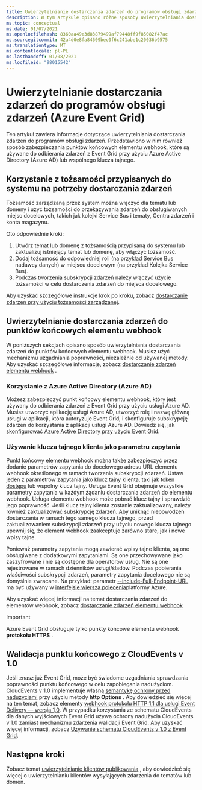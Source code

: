 ```yaml
---
title: Uwierzytelnianie dostarczania zdarzeń do programów obsługi zdarzeń (Azure Event Grid)
description: W tym artykule opisano różne sposoby uwierzytelniania dostarczania do programów obsługi zdarzeń w Azure Event Grid.
ms.topic: conceptual
ms.date: 01/07/2021
ms.openlocfilehash: 8360aa49e3d83879499af79448ff9f85082f47ac
ms.sourcegitcommit: 42a4d0e8fa84609bec0f6c241abe1c20036b9575
ms.translationtype: MT
ms.contentlocale: pl-PL
ms.lasthandoff: 01/08/2021
ms.locfileid: "98015542"
---
```

# <a name="authenticate-event-delivery-to-event-handlers-azure-event-grid"></a>Uwierzytelnianie dostarczania zdarzeń do programów obsługi zdarzeń (Azure Event Grid)
Ten artykuł zawiera informacje dotyczące uwierzytelniania dostarczania zdarzeń do programów obsługi zdarzeń. Przedstawiono w nim również sposób zabezpieczania punktów końcowych elementu webhook, które są używane do odbierania zdarzeń z Event Grid przy użyciu Azure Active Directory (Azure AD) lub wspólnego klucza tajnego.

## <a name="use-system-assigned-identities-for-event-delivery"></a>Korzystanie z tożsamości przypisanych do systemu na potrzeby dostarczania zdarzeń
Tożsamość zarządzaną przez system można włączyć dla tematu lub domeny i użyć tożsamości do przekazywania zdarzeń do obsługiwanych miejsc docelowych, takich jak kolejki Service Bus i tematy, Centra zdarzeń i konta magazynu.

Oto odpowiednie kroki: 

1. Utwórz temat lub domenę z tożsamością przypisaną do systemu lub zaktualizuj istniejący temat lub domenę, aby włączyć tożsamość. 
1. Dodaj tożsamość do odpowiedniej roli (na przykład Service Bus nadawcy danych) w miejscu docelowym (na przykład Kolejka Service Bus).
1. Podczas tworzenia subskrypcji zdarzeń należy włączyć użycie tożsamości w celu dostarczenia zdarzeń do miejsca docelowego. 

Aby uzyskać szczegółowe instrukcje krok po kroku, zobacz [dostarczanie zdarzeń przy użyciu tożsamości zarządzanej](managed-service-identity.md).


## <a name="authenticate-event-delivery-to-webhook-endpoints"></a>Uwierzytelnianie dostarczania zdarzeń do punktów końcowych elementu webhook
W poniższych sekcjach opisano sposób uwierzytelniania dostarczania zdarzeń do punktów końcowych elementu webhook. Musisz użyć mechanizmu uzgadniania poprawności, niezależnie od używanej metody. Aby uzyskać szczegółowe informacje, zobacz [dostarczanie zdarzeń elementu webhook](webhook-event-delivery.md) . 


### <a name="using-azure-active-directory-azure-ad"></a>Korzystanie z Azure Active Directory (Azure AD)
Możesz zabezpieczyć punkt końcowy elementu webhook, który jest używany do odbierania zdarzeń z Event Grid przy użyciu usługi Azure AD. Musisz utworzyć aplikację usługi Azure AD, utworzyć rolę i nazwę główną usługi w aplikacji, która autoryzuje Event Grid, i skonfiguruje subskrypcję zdarzeń do korzystania z aplikacji usługi Azure AD. Dowiedz się, jak [skonfigurować Azure Active Directory przy użyciu Event Grid](secure-webhook-delivery.md).

### <a name="using-client-secret-as-a-query-parameter"></a>Używanie klucza tajnego klienta jako parametru zapytania
Punkt końcowy elementu webhook można także zabezpieczyć przez dodanie parametrów zapytania do docelowego adresu URL elementu webhook określonego w ramach tworzenia subskrypcji zdarzeń. Ustaw jeden z parametrów zapytania jako klucz tajny klienta, taki jak [token dostępu](https://en.wikipedia.org/wiki/Access_token) lub wspólny klucz tajny. Usługa Event Grid obejmuje wszystkie parametry zapytania w każdym żądaniu dostarczania zdarzeń do elementu webhook. Usługa elementu webhook może pobrać klucz tajny i sprawdzić jego poprawność. Jeśli klucz tajny klienta zostanie zaktualizowany, należy również zaktualizować subskrypcję zdarzeń. Aby uniknąć niepowodzeń dostarczania w ramach tego samego klucza tajnego, przed zaktualizowaniem subskrypcji zdarzeń przy użyciu nowego klucza tajnego upewnij się, że element webhook zaakceptuje zarówno stare, jak i nowe wpisy tajne. 

Ponieważ parametry zapytania mogą zawierać wpisy tajne klienta, są one obsługiwane z dodatkowymi zapytaniami. Są one przechowywane jako zaszyfrowane i nie są dostępne dla operatorów usług. Nie są one rejestrowane w ramach dzienników usługi/śladów. Podczas pobierania właściwości subskrypcji zdarzeń, parametry zapytania docelowego nie są domyślnie zwracane. Na przykład: parametr [--include-Full-Endpoint-URL](/cli/azure/eventgrid/event-subscription?view=azure-cli-latest#az-eventgrid-event-subscription-show) ma być używany w [interfejsie wiersza polecenia](/cli/azure?view=azure-cli-latest)platformy Azure.

Aby uzyskać więcej informacji na temat dostarczania zdarzeń do elementów webhook, zobacz [dostarczanie zdarzeń elementu webhook](webhook-event-delivery.md)

> [!IMPORTANT]
Azure Event Grid obsługuje tylko punkty końcowe elementu webhook **protokołu HTTPS** . 

## <a name="endpoint-validation-with-cloudevents-v10"></a>Walidacja punktu końcowego z CloudEvents v 1.0
Jeśli znasz już Event Grid, może być świadome uzgadniania sprawdzania poprawności punktu końcowego w celu zapobiegania nadużyciom. CloudEvents v 1.0 implementuje własną [semantykę ochrony przed nadużyciami](webhook-event-delivery.md) przy użyciu metody **http Options** . Aby dowiedzieć się więcej na ten temat, zobacz elementy [webhook protokołu HTTP 1,1 dla usługi Event Delivery — wersja 1,0](https://github.com/cloudevents/spec/blob/v1.0/http-webhook.md#4-abuse-protection). W przypadku korzystania ze schematu CloudEvents dla danych wyjściowych Event Grid używa ochrony nadużycia CloudEvents v 1.0 zamiast mechanizmu zdarzenia walidacji Event Grid. Aby uzyskać więcej informacji, zobacz [Używanie schematu CloudEvents v 1.0 z Event Grid](cloudevents-schema.md). 


## <a name="next-steps"></a>Następne kroki
Zobacz temat [uwierzytelnianie klientów publikowania](security-authenticate-publishing-clients.md) , aby dowiedzieć się więcej o uwierzytelnianiu klientów wysyłających zdarzenia do tematów lub domen. 
